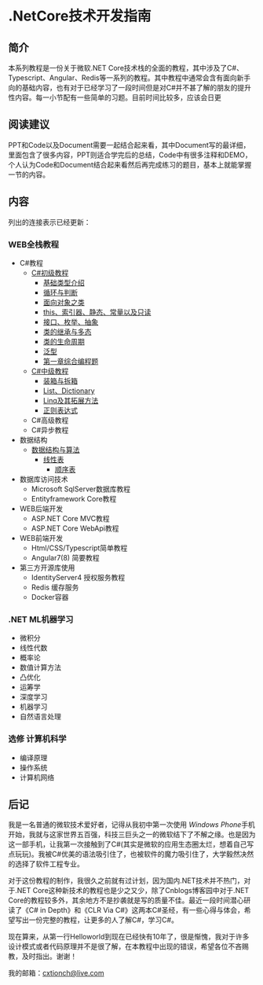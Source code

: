 # .NetCore技术开发指南

## 简介
本系列教程是一份关于微软.NET Core技术栈的全面的教程，其中涉及了C#、Typescript、Angular、Redis等一系列的教程。其中教程中通常会含有面向新手向的基础内容，也有对于已经学习了一段时间但是对C#并不甚了解的朋友的提升性内容。每一小节配有一些简单的习题。目前时间比较多，应该会日更
## 阅读建议
PPT和Code以及Document需要一起结合起来看，其中Document写的最详细，里面包含了很多内容，PPT则适合学完后的总结，Code中有很多注释和DEMO，个人认为Code和Document结合起来看然后再完成练习的题目，基本上就能掌握一节的内容。
## 内容
列出的连接表示已经更新：
### WEB全栈教程
- C#教程
    - [C#初级教程](https://github.com/StevenEco/.NetCoreGuide/tree/master/Documents/CSharpNoteBook/Easy)
        - [基础类型介绍](https://github.com/StevenEco/.NetCoreGuide/tree/master/Documents/CSharpNoteBook/Easy/1-1基础类型.md)
        - [循环与判断](https://github.com/StevenEco/.NetCoreGuide/tree/master/Documents/CSharpNoteBook/Easy/1-2循环判断.md)
        - [面向对象之类](https://github.com/StevenEco/.NetCoreGuide/tree/master/Documents/CSharpNoteBook/Easy/1-3面向对象.md)
        - [this、索引器、静态、常量以及只读](https://github.com/StevenEco/.NetCoreGuide/tree/master/Documents/CSharpNoteBook/Easy/1-4索引器、静态、常量、this.md)
        - [接口、枚举、抽象](https://github.com/StevenEco/.NetCoreGuide/tree/master/Documents/CSharpNoteBook/Easy/1-5接口、枚举、抽象.md)
        - [类的继承与多态](https://github.com/StevenEco/.NetCoreGuide/tree/master/Documents/CSharpNoteBook/Easy/1-6多态与继承.md)
        - [类的生命周期](https://github.com/StevenEco/.NetCoreGuide/tree/master/Documents/CSharpNoteBook/Easy/1-7类的生命周期.md)
        - [泛型](https://github.com/StevenEco/.NetCoreGuide/tree/master/Documents/CSharpNoteBook/Easy/1-8泛型.md)
        - [第一章综合编程题](https://github.com/StevenEco/.NetCoreGuide/tree/master/Documents/CSharpNoteBook/Easy/第一章综合编程题.md)
    - [C#中级教程](https://github.com/StevenEco/.NetCoreGuide/tree/master/Documents/CSharpNoteBook/Middle)
        - [装箱与拆箱](https://github.com/StevenEco/.NetCoreGuide/tree/master/Documents/CSharpNoteBook/Middle/2-1装箱与拆箱.md)
        - [List、Dictionary](https://github.com/StevenEco/.NetCoreGuide/tree/master/Documents/CSharpNoteBook/Middle/2-2List.md)
        - [Linq及其拓展方法](https://github.com/StevenEco/.NetCoreGuide/tree/master/Documents/CSharpNoteBook/Middle/2-3Linq与拓展方法.md)
        - [正则表达式](https://github.com/StevenEco/.NetCoreGuide/tree/master/Documents/CSharpNoteBook/Middle/2-4装箱与拆箱.md)
    - C#高级教程
    - C#异步教程
- 数据结构
    - [数据结构与算法](https://github.com/StevenEco/.NetCoreGuide/tree/master/Documents/CSharpNoteBook/DataStruct)
        - [线性表](https://github.com/StevenEco/.NetCoreGuide/tree/master/Documents/CSharpNoteBook/DataStruct/线性表)
            - [顺序表](https://github.com/StevenEco/.NetCoreGuide/tree/master/Documents/CSharpNoteBook/DataStruct/线性表/1-1顺序表.md)
- 数据库访问技术
    - Microsoft SqlServer数据库教程
    - Entityframework Core教程
- WEB后端开发
    - ASP.NET Core MVC教程
    - ASP.NET Core WebApi教程
- WEB前端开发
    - Html/CSS/Typescript简单教程
    - Angular7(8) 简要教程
- 第三方开源库使用  
    - IdentityServer4 授权服务教程
    - Redis 缓存服务
    - Docker容器

### .NET ML机器学习
- 微积分
- 线性代数
- 概率论
- 数值计算方法
- 凸优化
- 运筹学
- 深度学习
- 机器学习
- 自然语言处理

### 选修 计算机科学
- 编译原理
- 操作系统
- 计算机网络


## 后记
我是一名普通的微软技术爱好者，记得从我初中第一次使用 *Windows Phone*手机开始，我就与这家世界五百强，科技三巨头之一的微软结下了不解之缘。也是因为这一部手机，让我第一次接触到了C#(其实是微软的应用生态圈太烂，想着自己写点玩玩)。我被C#优美的语法吸引住了，也被软件的魔力吸引住了，大学毅然决然的选择了软件工程专业。

对于这份教程的制作，我很久之前就有过计划，因为国内.NET技术并不热门，对于.NET Core这种新技术的教程也是少之又少，除了Cnblogs博客园中对于.NET Core的教程较多外，其余地方不是抄袭就是写的质量不佳。最近一段时间潜心研读了《C# in Depth》和《CLR Via C#》这两本C#圣经，有一些心得与体会，希望写出一份完整的教程，让更多的人了解C#，学习C#。

现在算来，从第一行Helloworld到现在已经快有10年了，很是惭愧，我对于许多设计模式或者代码原理并不是很了解，在本教程中出现的错误，希望各位不吝赐教，及时指出。谢谢！

我的邮箱：cxtionch@live.com

